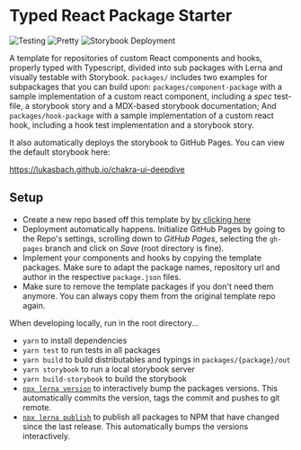 # Typed React Package Starter

![Testing](https://github.com/lukasbach/chakra-ui-deepdive/workflows/Testing/badge.svg)
![Pretty](https://github.com/lukasbach/chakra-ui-deepdive/workflows/Pretty/badge.svg)
![Storybook Deployment](https://github.com/lukasbach/chakra-ui-deepdive/workflows/Storybook%20Deployment/badge.svg)

A template for repositories of custom React components and hooks, properly typed with Typescript, divided
into sub packages with Lerna and visually testable with Storybook. `packages/` includes two examples for
subpackages that you can build upon: `packages/component-package` with a sample implementation of a custom
react component, including a _spec_ test-file, a storybook story and a MDX-based storybook documentation; And
`packages/hook-package` with a sample implementation of a custom react hook, including a hook test implementation
and a storybook story.

It also automatically deploys the storybook to GitHub Pages. You can view the default storybook here:

https://lukasbach.github.io/chakra-ui-deepdive

## Setup

- Create a new repo based off this template by [by clicking here](https://github.com/lukasbach/chakra-ui-deepdive/generate)
- Deployment automatically happens. Initialize GitHub Pages by going to the Repo's settings, scrolling down to
  _GitHub Pages_, selecting the `gh-pages` branch and click on _Save_ (root directory is fine).
- Implement your components and hooks by copying the template packages. Make sure to adapt the package names, repository
  url and author in the respective `package.json` files.
- Make sure to remove the template packages if you don't need them anymore. You can always copy them from the original
  template repo again.

When developing locally, run in the root directory...

- `yarn` to install dependencies
- `yarn test` to run tests in all packages
- `yarn build` to build distributables and typings in `packages/{package}/out`
- `yarn storybook` to run a local storybook server
- `yarn build-storybook` to build the storybook
- [`npx lerna version`](https://github.com/lerna/lerna/tree/main/commands/version#readme) to interactively bump the
  packages versions. This automatically commits the version, tags the commit and pushes to git remote.
- [`npx lerna publish`](https://github.com/lerna/lerna/tree/main/commands/publish#readme) to publish all packages
  to NPM that have changed since the last release. This automatically bumps the versions interactively.
